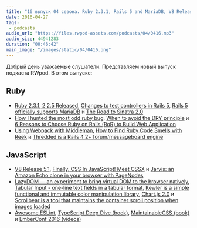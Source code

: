 ```yaml
---
title: "16 выпуск 04 сезона. Ruby 2.3.1, Rails 5 and MariaDB, V8 Release 5.1, CSSX, LazyDOM, Scrollbear, MaintainableCSS и прочее"
date: 2016-04-27
tags:
 - podcasts
audio_url: "https://files.rwpod-assets.com/podcasts/04/0416.mp3"
audio_size: 44941283
duration: "00:46:42"
main_image: "/images/static/04/0416.png"
---
```


Добрый день уважаемые слушатели. Представляем новый выпуск подкаста RWpod. В этом выпуске:

## Ruby

 - [Ruby 2.3.1, 2.2.5 Released](https://www.ruby-lang.org/en/news/2016/04/26/ruby-2-3-1-released/), [Changes to test controllers in Rails 5](http://blog.bigbinary.com/2016/04/19/changes-to-test-controllers-in-rails-5.html), [Rails 5 officially supports MariaDB](http://blog.bigbinary.com/2016/04/21/rails-5-official-supports-mariadb.html) и [The Road to Sinatra 2.0](http://zzak.io/log/2016-04-18-the-road-to-sinatra-2.0.html)
 - [How I hunted the most odd ruby bug](http://blog.arkency.com/2016/04/how-i-hunted-the-most-odd-ruby-bug/), [When to avoid the DRY principle](https://www.madetech.com/blog/when-to-avoid-the-dry-principle) и [6 Reasons to Choose Ruby on Rails (RoR) to Build Web Application](http://www.railscarma.com/blog/technical-articles/6-reasons-choose-ruby-rails-ror-build-web-application/)
 - [Using Webpack with Middleman](https://rossta.net/blog/using-webpack-with-middleman.html), [How to Find Ruby Code Smells with Reek](https://blog.codeship.com/how-to-find-ruby-code-smells-with-reek/) и [Thredded is a Rails 4.2+ forum/messageboard engine](https://thredded.org/)

## JavaScript

 - [V8 Release 5.1](http://v8project.blogspot.it/2016/04/v8-release-51.html), [Finally, CSS In JavaScript! Meet CSSX](https://www.smashingmagazine.com/2016/04/finally-css-javascript-meet-cssx/) и [Jarvis: an Amazon Echo clone in your browser with PageNodes](https://iceddev.com/blog/jarvis-an-amazon-echo-clone-in-your-browser/)
 - [LazyDOM — an experiment to bring virtual DOM to the browser natively](https://medium.com/@jayphelps/lazydom-an-experiment-to-bring-virtual-dom-to-the-browser-natively-6a2f47096aca), [Tabular Input - one-line text fields in a tabular format](http://ncrafts.github.io/tabular-input/), [Kewler is a simple functional and immutable color manipulation library](https://github.com/adriantoine/kewler), [Chart.js 2.0](http://www.chartjs.org/) и [Scrollbear is a tool that maintains the container scroll position when images loaded](http://changbenny.github.io/scrollbear/)
 - [Awesome ESLint](https://github.com/dustinspecker/awesome-eslint), [TypeScript Deep Dive (book)](https://www.gitbook.com/book/basarat/typescript/details), [MaintainableCSS (book)](http://maintainablecss.com/) и [EmberConf 2016 (videos)](http://confreaks.tv/events/emberconf2016)


